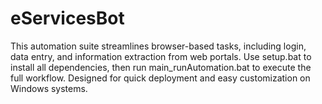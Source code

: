 # eServicesBot

This automation suite streamlines browser-based tasks, including login, data entry, and information extraction from web portals. Use setup.bat to install all dependencies, then run main_runAutomation.bat to execute the full workflow. Designed for quick deployment and easy customization on Windows systems.
